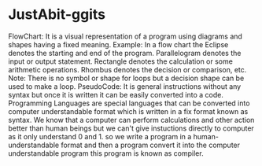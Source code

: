 # JustAbit-ggits
FlowChart: It is a visual representation of a program using diagrams and shapes having a fixed meaning.
Example: In a flow chart the Eclipse denotes the starting and end of the program.
Parallelogram denotes the input or output statement.
Rectangle denotes the calculation or some arithmetic operations.
Rhombus denotes the decision or comparison, etc.
Note: There is no symbol or shape for loops but a decision shape can be used to make a loop.
PseudoCode: It is general instructions without any syntax but once it is written it can be easily converted into a code.
Programming Languages are special languages that can be converted into computer understandable format which is written in a fix format known as syntax.
We know that a computer can perform calculations and other action better than human beings but we can't give instuctions directly to computer as it only understand 0 and 1. so we write a program in a human-understandable format and then a program convert it into the computer understandable program this program is known as compiler.
